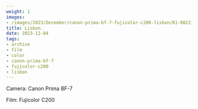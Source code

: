 ```yaml
---
weight: 1
images:
- /images/2023/December/canon-prima-bf-7-fujicolor-c200-lisbon/R1-00221-003A.JPG
title: Lisbon.
date: 2023-12-04
tags:
- archive
- film
- color
- canon-prima-bf-7
- fujicolor-c200
- lisbon
---
```


Camera: Canon Prima BF-7

Film: Fujicolor C200

